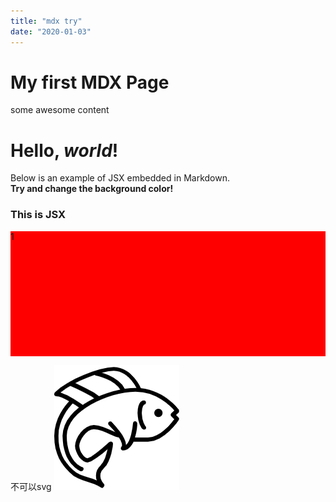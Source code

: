 ```yaml
---
title: "mdx try"
date: "2020-01-03"
---
```


# My first MDX Page

some awesome content

# Hello, _world_!

Below is an example of JSX embedded in Markdown. <br /> **Try and change
the background color!**

<div style={{ padding: '20px', backgroundColor: 'red' }}>
  <h3>This is JSX</h3>
</div>

<div style="height:200px; background: red"> 1</div>
<!-- <img  width=100 height=100 alt="tag" src="1.png" /> -->

不可以svg
![url](md-img/20200103-1.png)
